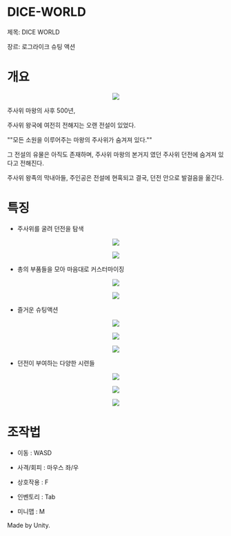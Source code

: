 # DICE-WORLD
제목: DICE WORLD

장르: 로그라이크 슈팅 액션

# 개요

<p align = "center">
<img src = "https://github.com/NCTp/DICE-WORLD/assets/45461452/8231bfaf-8dbd-45a2-8f67-af03c6acc4d4">
</p>


주사위 마왕의 사후 500년,

주사위 왕국에 여전히 전해지는 오랜 전설이 있었다.

""모든 소원을 이루어주는 마왕의 주사위가 숨겨져 있다.""

그 전설의 유물은 아직도 존재하며,
주사위 마왕의 본거지 였던 주사위 던전에 숨겨져 있다고 전해진다.

주사위 왕족의 막내아들, 주인공은 전설에 현혹되고 결국,
던전 안으로 발걸음을 옮긴다.


# 특징

* 주사위를 굴려 던전을 탐색
 
 <p align = "center">
 <img src = "https://github.com/NCTp/DICE-WORLD/assets/45461452/0fdae1c2-4416-41d7-bed8-f2eb6671b060">
 </p>

 <p align = "center">
 <img src = "https://github.com/NCTp/DICE-WORLD/assets/45461452/baf189b2-f630-4922-a596-9dcbab9e5683">
 </p>


* 총의 부품들을 모아 마음대로 커스터마이징

 <p align = "center">
 <img src = "https://github.com/NCTp/DICE-WORLD/assets/45461452/e8aa0f03-7845-4be4-b6e0-a893c6d16997">
 </p>
 
 <p align = "center">
 <img src = "https://github.com/NCTp/DICE-WORLD/assets/45461452/aeb39144-f988-4694-bd2b-f53423042819">
 </p>


* 즐거운 슈팅액션
  
 <p align = "center">
 <img src = "https://github.com/NCTp/DICE-WORLD/assets/45461452/47ae0559-c007-4fc9-8547-1c4c57eb14ec">
 </p>

 <p align = "center">
 <img src = "https://github.com/NCTp/DICE-WORLD/assets/45461452/6a370e02-201d-40b2-a1dd-817673951fac">
 </p>
 
 <p align = "center">
 <img src = "https://github.com/NCTp/DICE-WORLD/assets/45461452/0bb9f70d-2ed8-4954-a2c9-ebf6849f97f7">
 </p>
 
* 던전이 부여하는 다양한 시련들

<p align = "center">
<img src = "https://github.com/NCTp/DICE-WORLD/assets/45461452/6ad13ae0-6519-4ab6-a61c-2a4f07f79b87">
</p>

<p align = "center">
<img src = "https://github.com/NCTp/DICE-WORLD/assets/45461452/c914a724-13b8-44b5-b0cf-bb54cbd8ec2c">
</p>

<p align = "center">
<img src = "https://github.com/NCTp/DICE-WORLD/assets/45461452/67ff7cbd-550c-4482-bd01-bfe772622b65">
</p>

# 조작법

* 이동 : WASD

* 사격/회피 : 마우스 좌/우

* 상호작용 : F

* 인벤토리 : Tab

* 미니맵 : M


Made by Unity.

